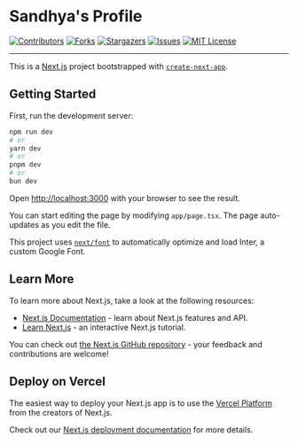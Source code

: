 # Sandhya's Profile

[![Contributors](https://img.shields.io/github/contributors/sandhya12r/profile)](https://github.com/sandhya12r/profile/graphs/contributors)
[![Forks](https://img.shields.io/github/forks/sandhya12r/profile)](https://github.com/sandhya12r/profile/network/members)
[![Stargazers](https://img.shields.io/github/stars/sandhya12r/profile)](https://github.com/sandhya12r/profile/stargazers)
[![Issues](https://img.shields.io/github/issues/sandhya12r/profile)](https://github.com/sandhya12r/profile/issues)
[![MIT License](https://img.shields.io/github/license/sandhya12r/profile)](https://github.com/sandhya12r/profile/blob/main/sandhya12r)

---

This is a [Next.js](https://nextjs.org/) project bootstrapped with [`create-next-app`](https://github.com/vercel/next.js/tree/canary/packages/create-next-app).

## Getting Started

First, run the development server:

```bash
npm run dev
# or
yarn dev
# or
pnpm dev
# or
bun dev
```

Open [http://localhost:3000](http://localhost:3000) with your browser to see the result.

You can start editing the page by modifying `app/page.tsx`. The page auto-updates as you edit the file.

This project uses [`next/font`](https://nextjs.org/docs/basic-features/font-optimization) to automatically optimize and load Inter, a custom Google Font.

## Learn More

To learn more about Next.js, take a look at the following resources:

- [Next.js Documentation](https://nextjs.org/docs) - learn about Next.js features and API.
- [Learn Next.js](https://nextjs.org/learn) - an interactive Next.js tutorial.

You can check out [the Next.js GitHub repository](https://github.com/vercel/next.js/) - your feedback and contributions are welcome!

## Deploy on Vercel

The easiest way to deploy your Next.js app is to use the [Vercel Platform](https://vercel.com/new?utm_medium=default-template&filter=next.js&utm_source=create-next-app&utm_campaign=create-next-app-readme) from the creators of Next.js.

Check out our [Next.js deployment documentation](https://nextjs.org/docs/deployment) for more details.
